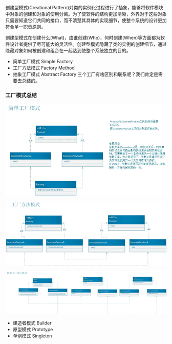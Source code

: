 创建型模式(Creational Pattern)对类的实例化过程进行了抽象，能够将软件模块中对象的创建和对象的使用分离。为了使软件的结构更加清晰，外界对于这些对象只需要知道它们共同的接口，而不清楚其具体的实现细节，使整个系统的设计更加符合单一职责原则。

创建型模式在创建什么(What)，由谁创建(Who)，何时创建(When)等方面都为软件设计者提供了尽可能大的灵活性。创建型模式隐藏了类的实例的创建细节，通过隐藏对象如何被创建和组合在一起达到使整个系统独立的目的。 

* 简单工厂模式 Simple Factory
* 工厂方法模式 Factory Method
* 抽象工厂模式 Abstract Factory
三个工厂有啥区别和联系呢？我们肯定是需要去总结的。

### 工厂模式总结
![简单工厂设计模式UML](simpleFactory/简单工厂设计模式.jpg)

![工厂方法设计模式UML](factoryMethod/工厂方法设计模式.jpg)

![抽象工厂设计模式](abstractFactory/抽象工厂设计模式.jpg)


* 建造者模式 Builder
* 原型模式 Prototype
* 单例模式 Singleton
